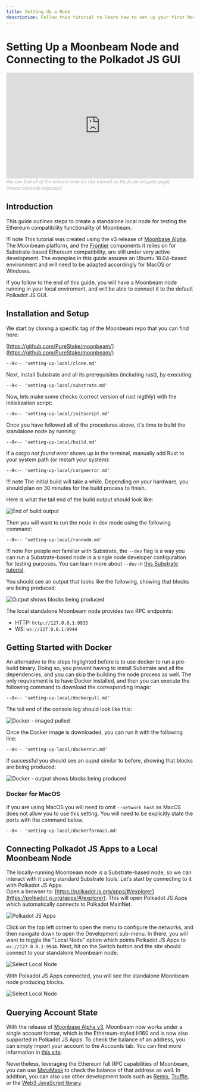 ```yaml
---
title: Setting Up a Node
description: Follow this tutorial to learn how to set up your first Moonbeam node. You’ll also learn how to connect it to and control it with the Polkadot JS GUI.
---
```


# Setting Up a Moonbeam Node and Connecting to the Polkadot JS GUI  
<style>.embed-container { position: relative; padding-bottom: 56.25%; height: 0; overflow: hidden; max-width: 100%; } .embed-container iframe, .embed-container object, .embed-container embed { position: absolute; top: 0; left: 0; width: 100%; height: 100%; }</style><div class='embed-container'><iframe src='https://www.youtube.com/embed//p_0OAHSlHNM' frameborder='0' allowfullscreen></iframe></div>
<style>.caption { font-family: Open Sans, sans-serif; font-size: 0.9em; color: rgba(170, 170, 170, 1); font-style: italic; letter-spacing: 0px; position: relative;}</style><div class='caption'>You can find all of the relevant code for this tutorial on the [code snippets page](/resources/code-snippets/)</div>

## Introduction  
This guide outlines steps to create a standalone local node for testing the Ethereum compatibility functionality of Moonbeam.

!!! note
    This tutorial was created using the v3 release of [Moonbase Alpha](https://github.com/PureStake/moonbeam/releases/tag/v0.3.0). The Moonbeam platform, and the [Frontier](https://github.com/paritytech/frontier) components it relies on for Substrate-based Ethereum compatibility, are still under very active development. The examples in this guide assume an Ubuntu 18.04-based environment and will need to be adapted accordingly for MacOS or Windows.

If you follow to the end of this guide, you will have a Moonbeam node running in your local enviroment, and will be able to connect it to the default Polkadot JS GUI.

## Installation and Setup  
We start by cloning a specific tag of the Moonbeam repo that you can find here:

[https://github.com/PureStake/moonbeam/](https://github.com/PureStake/moonbeam/)

```
--8<-- 'setting-up-local/clone.md'
```

Next, install Substrate and all its prerequisites (including rust), by executing:

```
--8<-- 'setting-up-local/substrate.md'
```

Now, lets make some checks (correct version of rust nigthly) with the initialization script:

```
--8<-- 'setting-up-local/initscript.md'
```

Once you have followed all of the procedures above, it's time to build the standalone node by running:

```
--8<-- 'setting-up-local/build.md'
```

If a _cargo not found error_ shows up in the terminal, manually add Rust to your system path (or restart your system):

```
--8<-- 'setting-up-local/cargoerror.md'
```

!!! note
    The initial build will take a while. Depending on your hardware, you should plan on 30 minutes for the build process to finish.

Here is what the tail end of the build output should look like:

![End of build output](/images/setting-up-a-node/setting-up-node-2b.png)

Then you will want to run the node in dev mode using the following command:

```
--8<-- 'setting-up-local/runnode.md'
```

!!! note
    For people not familiar with Substrate, the `--dev` flag is a way you can run a Substrate-based node in a single node developer configuration for testing purposes. You can learn more about `--dev` in [this Substrate tutorial](https://substrate.dev/docs/en/tutorials/create-your-first-substrate-chain/interact).

You should see an output that looks like the following, showing that blocks are being produced:

![Output shows blocks being produced](/images/setting-up-a-node/setting-up-node-3b.png)

The local standalone Moonbeam node provides two RPC endpoints:
 
 - HTTP: `http://127.0.0.1:9933`
 - WS: `ws://127.0.0.1:9944` 

## Getting Started with Docker
An alternative to the steps higlighted before is to use docker to run a pre-build binary. Doing so, you prevent having to install Substrate and all the dependencies, and you can skip the building the node process as well. The only requirement is to have Docker installed, and then you can execute the following command to download the corresponding image:

```
--8<-- 'setting-up-local/dockerpull.md'
```
The tail end of the console log should look like this:

![Docker - imaged pulled](/images/setting-up-a-node/setting-up-node-9a.png)

Once the Docker image is downloaded, you can run it with the following line:

```
--8<-- 'setting-up-local/dockerrun.md'
```

If successful you should see an ouput similar to before, showing that blocks are being produced:

![Docker - output shows blocks being produced](/images/setting-up-a-node/setting-up-node-8a.png)

### Docker for MacOS
If you are using MacOS you will need to omit `--network host` as MacOS does not allow you to use this setting. You will need to be explicitly state the ports with the command below.

```
--8<-- 'setting-up-local/dockerformac1.md'
```

## Connecting Polkadot JS Apps to a Local Moonbeam Node
The locally-running Moonbeam node is a Substrate-based node, so we can interact with it using standard Substrate tools. Let’s start by connecting to it with Polkadot JS Apps.  
Open a browser to: [https://polkadot.js.org/apps/#/explorer](https://polkadot.js.org/apps/#/explorer). This will open Polkadot JS Apps which automatically connects to Polkadot MainNet. 

![Polkadot JS Apps](/images/setting-up-a-node/setting-up-node-4b.png)

Click on the top left corner to open the menu to configure the networks, and then navigate down to open the Development sub-menu. In there,  you will want to toggle the "Local Node" option which points Polkadot JS Apps to `ws://127.0.0.1:9944`. Next, hit on the Switch button and the site should connect to your standalone Moonbeam node.

![Select Local Node](/images/setting-up-a-node/setting-up-node-5b.png)

With Polkadot JS Apps connected, you will see the standalone Moonbeam node producing blocks.

![Select Local Node](/images/setting-up-a-node/setting-up-node-6b.png)

## Querying Account State
With the release of [Moonbase Alpha v3](https://www.purestake.com/news/moonbeam-network-upgrades-account-structure-to-match-ethereum/), Moonbeam now works under a single account format, which is the Ethereum-styled H160 and is now also supported in Polkadot JS Apps. To check the balance of an address, you can simply import your account to the Accounts tab. You can find more information in [this site](/integrations/polkadotjs/).

Nevertheless, leveraging the Ethereum full RPC capabilities of Moonbeam, you can use [MetaMask](/getting-started/local-node/using-metamask/) to check the balance of that address as well. In addition, you can also use other development tools such as [Remix](/getting-started/local-node/using-remix/), [Truffle](/getting-started/local-node/using-truffle/), or the [Web3 JavaScript library](/getting-started/local-node/web3-js/web3-transaction/).


